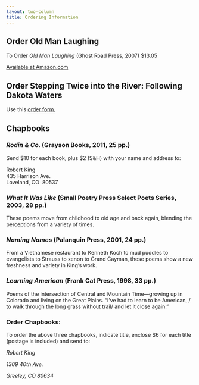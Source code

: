 ```yaml
---
layout: two-column
title: Ordering Information
---
```


<h2><a name="oml" id="oml"></a>Order Old Man Laughing</h2>
<p>To Order <em>Old Man Laughing</em> (Ghost Road Press, 2007) 
$13.05</p>
<p><a href="http://www.amazon.com/Old-Man-Laughing-Robert-King/dp/0978945638/ref=sr_1_1?ie=UTF8&qid=1399906291&sr=8-1&keywords=Old+Man+Laughing">Available at Amazon.com</a></p>
<h2><a name="twice" id="twice"></a>Order Stepping Twice into the River: Following Dakota Waters </h2>
<p>Use this <a href="../SteppingTwice/SteppingTwice.pdf">order form.</a> </p>
<h2><a name="chapbooks" id="chapbooks"></a>Chapbooks</h2>
<h3><em>Rodin &amp; Co. </em>(Grayson  Books, 2011, 25 pp.)</h3>
<p>Send $10 for each book, plus $2 (S&amp;H) with your name and address to:</p>
<p>Robert King<br />
435 Harrison Ave.<br />
Loveland, CO&nbsp;&nbsp;80537</p>
<h3><em>What It Was Like</em> (Small Poetry Press Select  Poets Series, 2003, 28 pp.)</h3>
<p> These poems move from childhood to old age and back again,  blending the perceptions from a variety of times.</p>
<h3>          <em>Naming Names</em> (Palanquin Press, 2001, 24  pp.)</h3>
<p>From a Vietnamese restaurant to Kenneth Koch to mud puddles  to evangelists to Strauss to xenon to Grand Cayman,  these poems show a new freshness and variety in King&rsquo;s work. </p>
<h3><em>Learning American</em> (Frank Cat Press, 1998, 33  pp.)</h3>
<p>Poems of the intersection of Central and Mountain  Time&mdash;growing up in Colorado and living on the Great Plains. &ldquo;I&rsquo;ve had to learn to be American, / to  walk through the long grass without trail/ and let it close again.&rdquo;</p>
<h3>Order Chapbooks:</h3>
<p>   To order the above three chapbooks, indicate title, enclose $6 for each title (postage is included) and send to:</p>
<address>
<p>Robert King</p>
<p> 1309 40th Ave. </p>
<p> Greeley, CO   80634 </p>
</address>